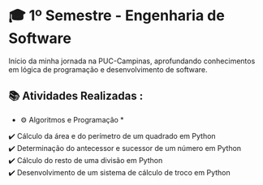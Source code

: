 # 🎓 1º Semestre - Engenharia de Software  
Início da minha jornada na PUC-Campinas, aprofundando conhecimentos em lógica de programação e desenvolvimento de software.

## 📚 Atividades Realizadas :

 * ⚙️ Algoritmos e Programação *

✔️ Cálculo da área e do perímetro de um quadrado em Python  
✔️ Determinação do antecessor e sucessor de um número em Python  
✔️ Cálculo do resto de uma divisão em Python  
✔️ Desenvolvimento de um sistema de cálculo de troco em Python  
